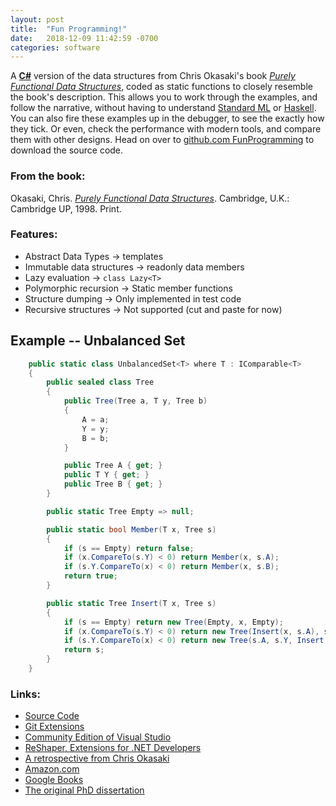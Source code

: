 ```yaml
---
layout: post
title:  "Fun Programming!"
date:   2018-12-09 11:42:59 -0700
categories: software
---
```

A [__C#__][csharp] version of the data structures from Chris Okasaki's book [_Purely Functional Data Structures_][cambridge], 
coded as static functions to closely resemble the book's description.
This allows you to work through the examples, and follow the narrative, without having to understand [Standard ML][standard-ml] or [Haskell][haskell].
You can also fire these examples up in the debugger, to see the exactly how they tick.
Or even, check the performance with modern tools, and compare them with other designs.
Head on over to [github.com FunProgramming][source-code] to download the source code.

### From the book:
Okasaki, Chris. [_Purely Functional Data Structures_](https://en.wikipedia.org/wiki/Purely_functional_data_structure).
Cambridge, U.K.: Cambridge UP, 1998. Print.

### Features:
* Abstract Data Types -> templates
* Immutable data structures -> readonly data members
* Lazy evaluation -> `class Lazy<T>`
* Polymorphic recursion -> Static member functions
* Structure dumping -> Only implemented in test code
* Recursive structures -> Not supported (cut and paste for now)

## Example -- Unbalanced Set 
```csharp
    public static class UnbalancedSet<T> where T : IComparable<T>
    {
        public sealed class Tree
        {
            public Tree(Tree a, T y, Tree b)
            {
                A = a;
                Y = y;
                B = b;
            }

            public Tree A { get; }
            public T Y { get; }
            public Tree B { get; }
        }

        public static Tree Empty => null;

        public static bool Member(T x, Tree s)
        {
            if (s == Empty) return false;
            if (x.CompareTo(s.Y) < 0) return Member(x, s.A);
            if (s.Y.CompareTo(x) < 0) return Member(x, s.B);
            return true;
        }

        public static Tree Insert(T x, Tree s)
        {
            if (s == Empty) return new Tree(Empty, x, Empty);
            if (x.CompareTo(s.Y) < 0) return new Tree(Insert(x, s.A), s.Y, s.B);
            if (s.Y.CompareTo(x) < 0) return new Tree(s.A, s.Y, Insert(x, s.B));
            return s;
        }
    }
```

### Links:
* [Source Code][source-code]
* [Git Extensions][git-extensions]
* [Community Edition of Visual Studio][visual-studio]
* [ReShaper, Extensions for .NET Developers][resharper]
* [A retrospective from Chris Okasaki][retrospective]
* [Amazon.com][amazon]
* [Google Books][google-books]
* [The original PhD dissertation][dissertation]

[csharp]: https://en.wikipedia.org/wiki/C_Sharp_(programming_language)
[standard-ml]: https://en.wikipedia.org/wiki/Standard_ML
[haskell]: https://en.wikipedia.org/wiki/Haskell_(programming_language)
[cambridge]: https://www.cambridge.org/catalogue/catalogue.asp?isbn=0521663504
[source-code]: https://github.com/GregEakin/FunProgramming
[git-extensions]: https://gitextensions.github.io
[visual-studio]: https://visualstudio.microsoft.com/vs/community/
[resharper]: https://www.jetbrains.com/resharper/
[retrospective]: https://okasaki.blogspot.com/2008/02/ten-years-of-purely-functional-data.html
[amazon]: https://www.amazon.com/Purely-Functional-Structures-Chris-Okasaki/dp/0521663504/
[google-books]: https://books.google.com/books?id=SxPzSTcTalAC
[dissertation]: https://www.cs.cmu.edu/~rwh/theses/okasaki.pdf
[leonardoborges]: https://github.com/leonardoborges/purely-functional-data-structures
[vkostyukov]: https://github.com/vkostyukov/scalacaster
[topics]: https://github.com/topics/purely-functional-data-structures